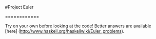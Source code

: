 

#Project Euler

============

Try on your own before looking at the code! Better answers are available [here] (http://www.haskell.org/haskellwiki/Euler_problems).
